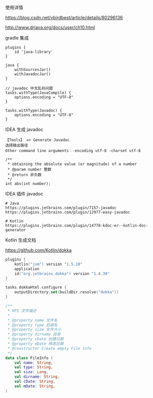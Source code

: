 使用详情

https://blog.csdn.net/vbirdbest/article/details/80296136

http://www.drjava.org/docs/user/ch10.html



gradle 集成

```
plugins {
    id 'java-library'
}

java {
    withSourcesJar()
    withJavadocJar()
}

// javadoc 中文乱码问题
tasks.withType(JavaCompile) {
    options.encoding = "UTF-8"
}

tasks.withType(Javadoc) {
    options.encoding = "UTF-8"
}
```



IDEA 生成 javadoc  

```
【Tools】 => Generate Javadoc
选择输出路径
Other command line arguments：-encoding utf-8 -charset utf-8

/**
 * obtaining the absolute value (or magnitude) of a number
 * @param number 整数
 * @return 非负数
 */
int abs(int number);
```



IDEA 插件 javadoc

```
# Java
https://plugins.jetbrains.com/plugin/7157-javadoc
https://plugins.jetbrains.com/plugin/12977-easy-javadoc	

# Kotlin
https://plugins.jetbrains.com/plugin/14778-kdoc-er--kotlin-doc-generator
```



Kotlin 生成文档	

https://github.com/Kotlin/dokka

```kotlin
plugins {
    kotlin("jvm") version "1.5.10"
    application
    id("org.jetbrains.dokka") version "1.4.30"
}

tasks.dokkaHtml.configure {
    outputDirectory.set(buildDir.resolve("dokka"))
}

/**
 * HFS 文件描述
 *
 * @property name 文件名
 * @property type 后缀名
 * @property size 文件大小
 * @property dirname 目录
 * @property cDate 创建日期
 * @property mDate 修改日期
 * @constructor Create empty File info
 */
data class FileInfo (
    val name: String,
    val type: String,
    val size: Long,
    val dirname: String,
    val cDate: String,
    val mDate: String,
)
```

